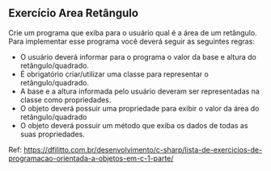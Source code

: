 ## Exercício Area Retângulo
Crie um programa que exiba para o usuário qual é a área de um retângulo. Para implementar esse programa você deverá seguir as seguintes regras:

- O usuário deverá informar para o programa o valor da base e altura do retângulo/quadrado.
- É obrigatório criar/utilizar uma classe para representar o retângulo/quadrado.
- A base e a altura informada pelo usuário deveram ser representadas na classe como propriedades.
- O objeto deverá possuir uma propriedade para exibir o valor da área do retângulo/quadrado
- O objeto deverá possuir um método que exiba os dados de todas as suas propriedades.

Ref: <https://dfilitto.com.br/desenvolvimento/c-sharp/lista-de-exercicios-de-programacao-orientada-a-objetos-em-c-1-parte/>